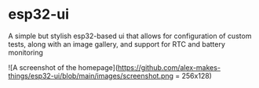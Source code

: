 # esp32-ui
A simple but stylish esp32-based ui that allows for configuration of custom tests, along with an image gallery, and support for RTC and battery monitoring

![A screenshot of the homepage](https://github.com/alex-makes-things/esp32-ui/blob/main/images/screenshot.png = 256x128)
